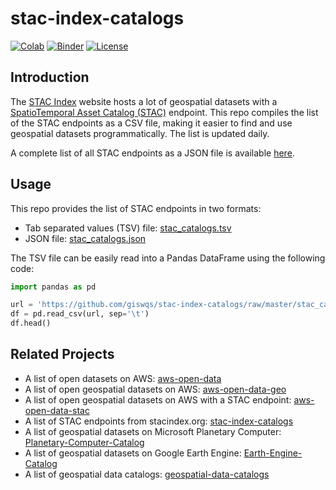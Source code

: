 # stac-index-catalogs

[![Colab](https://colab.research.google.com/assets/colab-badge.svg)](https://colab.research.google.com/github/giswqs/stac-index-catalogs/blob/master/stac_catalogs.ipynb)
[![Binder](https://mybinder.org/badge_logo.svg)](https://mybinder.org/v2/gh/giswqs/stac-index-catalogs/HEAD?labpath=stac_catalogs.ipynb)
[![License](https://img.shields.io/badge/License-MIT-yellow.svg)](https://opensource.org/licenses/MIT)

## Introduction

The [STAC Index](https://stacindex.org/) website hosts a lot of geospatial datasets with a [SpatioTemporal Asset Catalog (STAC)](https://stacspec.org/) endpoint. This repo compiles the list of the STAC endpoints as a CSV file, making it easier to find and use geospatial datasets programmatically. The list is updated daily.

A complete list of all STAC endpoints as a JSON file is available [here](https://stacindex.org/api/catalogs).

## Usage

This repo provides the list of STAC endpoints in two formats:

- Tab separated values (TSV) file: [stac_catalogs.tsv](https://github.com/giswqs/stac-index-catalogs/blob/master/stac_catalogs.tsv)
- JSON file: [stac_catalogs.json](https://github.com/giswqs/stac-index-catalogs/blob/master/stac_catalogs.json)

The TSV file can be easily read into a Pandas DataFrame using the following code:

```python
import pandas as pd

url = 'https://github.com/giswqs/stac-index-catalogs/raw/master/stac_catalogs.tsv'
df = pd.read_csv(url, sep='\t')
df.head()
```

## Related Projects

- A list of open datasets on AWS: [aws-open-data](https://github.com/giswqs/aws-open-data)
- A list of open geospatial datasets on AWS: [aws-open-data-geo](https://github.com/giswqs/aws-open-data-geo)
- A list of open geospatial datasets on AWS with a STAC endpoint: [aws-open-data-stac](https://github.com/giswqs/aws-open-data-stac)
- A list of STAC endpoints from stacindex.org: [stac-index-catalogs](https://github.com/giswqs/stac-index-catalogs)
- A list of geospatial datasets on Microsoft Planetary Computer: [Planetary-Computer-Catalog](https://github.com/giswqs/Planetary-Computer-Catalog)
- A list of geospatial datasets on Google Earth Engine: [Earth-Engine-Catalog](https://github.com/giswqs/Earth-Engine-Catalog)
- A list of geospatial data catalogs: [geospatial-data-catalogs](https://github.com/giswqs/geospatial-data-catalogs)
